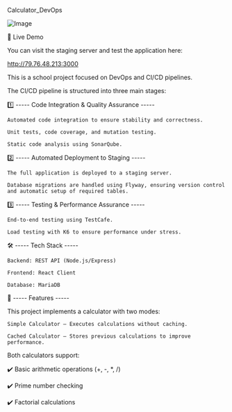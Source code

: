 Calculator_DevOps

![Image](https://github.com/user-attachments/assets/ea96d3ff-2c6d-4df6-8591-393919bf1022)

🚀 Live Demo

You can visit the staging server and test the application here: 

http://79.76.48.213:3000

This is a school project focused on DevOps and CI/CD pipelines.

The CI/CD pipeline is structured into three main stages:


1️⃣ ----- Code Integration & Quality Assurance -----

    Automated code integration to ensure stability and correctness.
    
    Unit tests, code coverage, and mutation testing.
    
    Static code analysis using SonarQube.


2️⃣ ----- Automated Deployment to Staging -----

    The full application is deployed to a staging server.
    
    Database migrations are handled using Flyway, ensuring version control and automatic setup of required tables.


3️⃣ ----- Testing & Performance Assurance -----

    End-to-end testing using TestCafe.
    
    Load testing with K6 to ensure performance under stress.


🛠️ ----- Tech Stack -----

    Backend: REST API (Node.js/Express)
    
    Frontend: React Client
    
    Database: MariaDB


📌 ----- Features -----

This project implements a calculator with two modes:

    Simple Calculator – Executes calculations without caching.
    
    Cached Calculator – Stores previous calculations to improve performance.


Both calculators support:

✔️ Basic arithmetic operations (+, -, *, /)

✔️ Prime number checking

✔️ Factorial calculations

